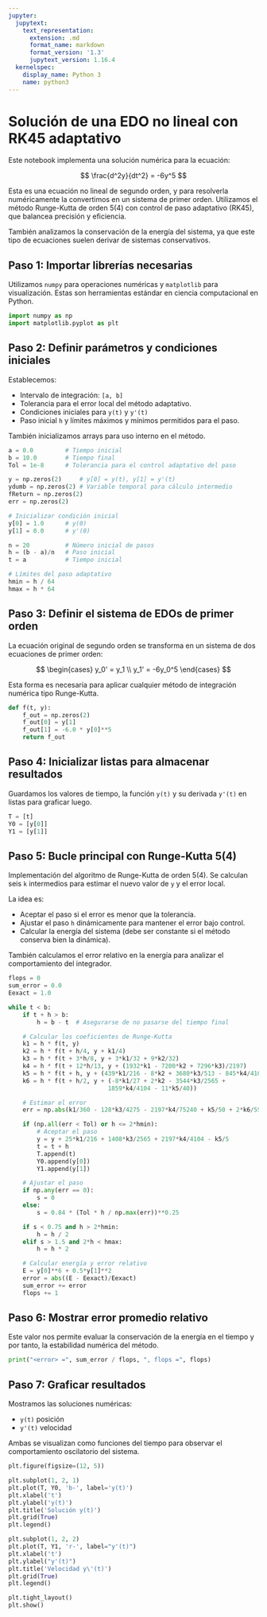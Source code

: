 ```yaml
---
jupyter:
  jupytext:
    text_representation:
      extension: .md
      format_name: markdown
      format_version: '1.3'
      jupytext_version: 1.16.4
  kernelspec:
    display_name: Python 3
    name: python3
---
```


<!-- #region id="jF9SKCUeb7sx" -->
# Solución de una EDO no lineal con RK45 adaptativo

Este notebook implementa una solución numérica para la ecuación:

$$
\frac{d^2y}{dt^2} = -6y^5
$$

Esta es una ecuación no lineal de segundo orden, y para resolverla numéricamente la convertimos en un sistema de primer orden. Utilizamos el método Runge-Kutta de orden 5(4) con control de paso adaptativo (RK45), que balancea precisión y eficiencia.

También analizamos la conservación de la energía del sistema, ya que este tipo de ecuaciones suelen derivar de sistemas conservativos.

## Paso 1: Importar librerías necesarias

Utilizamos `numpy` para operaciones numéricas y `matplotlib` para visualización. Estas son herramientas estándar en ciencia computacional en Python.

<!-- #endregion -->

```python id="OEavJGvkbPHB" executionInfo={"status": "ok", "timestamp": 1742237168934, "user_tz": 300, "elapsed": 23, "user": {"displayName": "Carlos Andres Gomez Vasco", "userId": "02293680002023987679"}}
import numpy as np
import matplotlib.pyplot as plt
```

<!-- #region id="zRx4RBURcEDj" -->
## Paso 2: Definir parámetros y condiciones iniciales

Establecemos:
- Intervalo de integración: `[a, b]`
- Tolerancia para el error local del método adaptativo.
- Condiciones iniciales para `y(t)` y `y'(t)`
- Paso inicial `h` y límites máximos y mínimos permitidos para el paso.

También inicializamos arrays para uso interno en el método.
<!-- #endregion -->

```python id="9qkzBd7lbVpo" executionInfo={"status": "ok", "timestamp": 1742237178987, "user_tz": 300, "elapsed": 4, "user": {"displayName": "Carlos Andres Gomez Vasco", "userId": "02293680002023987679"}}
a = 0.0         # Tiempo inicial
b = 10.0        # Tiempo final
Tol = 1e-8      # Tolerancia para el control adaptativo del paso

y = np.zeros(2)     # y[0] = y(t), y[1] = y'(t)
ydumb = np.zeros(2) # Variable temporal para cálculo intermedio
fReturn = np.zeros(2)
err = np.zeros(2)

# Inicializar condición inicial
y[0] = 1.0      # y(0)
y[1] = 0.0      # y'(0)

n = 20          # Número inicial de pasos
h = (b - a)/n   # Paso inicial
t = a           # Tiempo inicial

# Límites del paso adaptativo
hmin = h / 64
hmax = h * 64
```

<!-- #region id="VJ03S5RWcMpI" -->
## Paso 3: Definir el sistema de EDOs de primer orden

La ecuación original de segundo orden se transforma en un sistema de dos ecuaciones de primer orden:

$$
\begin{cases}
y_0' = y_1 \\
y_1' = -6y_0^5
\end{cases}
$$

Esta forma es necesaria para aplicar cualquier método de integración numérica tipo Runge-Kutta.
<!-- #endregion -->

```python id="X6kaEq_tbZuw" executionInfo={"status": "ok", "timestamp": 1742237196784, "user_tz": 300, "elapsed": 7, "user": {"displayName": "Carlos Andres Gomez Vasco", "userId": "02293680002023987679"}}
def f(t, y):
    f_out = np.zeros(2)
    f_out[0] = y[1]
    f_out[1] = -6.0 * y[0]**5
    return f_out
```

<!-- #region id="OoEoTc1scX6_" -->
## Paso 4: Inicializar listas para almacenar resultados

Guardamos los valores de tiempo, la función `y(t)` y su derivada `y'(t)` en listas para graficar luego.

<!-- #endregion -->

```python id="0yjeSvMhbeEi" executionInfo={"status": "ok", "timestamp": 1742237208923, "user_tz": 300, "elapsed": 51, "user": {"displayName": "Carlos Andres Gomez Vasco", "userId": "02293680002023987679"}}
T = [t]
Y0 = [y[0]]
Y1 = [y[1]]
```

<!-- #region id="AUxIecuxcbME" -->
## Paso 5: Bucle principal con Runge-Kutta 5(4)

Implementación del algoritmo de Runge-Kutta de orden 5(4). Se calculan seis `k` intermedios para estimar el nuevo valor de `y` y el error local.

La idea es:
- Aceptar el paso si el error es menor que la tolerancia.
- Ajustar el paso `h` dinámicamente para mantener el error bajo control.
- Calcular la energía del sistema (debe ser constante si el método conserva bien la dinámica).

También calculamos el error relativo en la energía para analizar el comportamiento del integrador.
<!-- #endregion -->

```python id="3A6RMHYHbhBn" executionInfo={"status": "ok", "timestamp": 1742237219343, "user_tz": 300, "elapsed": 208, "user": {"displayName": "Carlos Andres Gomez Vasco", "userId": "02293680002023987679"}}
flops = 0
sum_error = 0.0
Eexact = 1.0

while t < b:
    if t + h > b:
        h = b - t  # Asegurarse de no pasarse del tiempo final

    # Calcular los coeficientes de Runge-Kutta
    k1 = h * f(t, y)
    k2 = h * f(t + h/4, y + k1/4)
    k3 = h * f(t + 3*h/8, y + 3*k1/32 + 9*k2/32)
    k4 = h * f(t + 12*h/13, y + (1932*k1 - 7200*k2 + 7296*k3)/2197)
    k5 = h * f(t + h, y + (439*k1/216 - 8*k2 + 3680*k3/513 - 845*k4/4104))
    k6 = h * f(t + h/2, y + (-8*k1/27 + 2*k2 - 3544*k3/2565 +
                            1859*k4/4104 - 11*k5/40))

    # Estimar el error
    err = np.abs(k1/360 - 128*k3/4275 - 2197*k4/75240 + k5/50 + 2*k6/55)

    if (np.all(err < Tol) or h <= 2*hmin):
        # Aceptar el paso
        y = y + 25*k1/216 + 1408*k3/2565 + 2197*k4/4104 - k5/5
        t = t + h
        T.append(t)
        Y0.append(y[0])
        Y1.append(y[1])

    # Ajustar el paso
    if np.any(err == 0):
        s = 0
    else:
        s = 0.84 * (Tol * h / np.max(err))**0.25

    if s < 0.75 and h > 2*hmin:
        h = h / 2
    elif s > 1.5 and 2*h < hmax:
        h = h * 2

    # Calcular energía y error relativo
    E = y[0]**6 + 0.5*y[1]**2
    error = abs((E - Eexact)/Eexact)
    sum_error += error
    flops += 1
```

<!-- #region id="6c2cEzolcrhl" -->
## Paso 6: Mostrar error promedio relativo

Este valor nos permite evaluar la conservación de la energía en el tiempo y por tanto, la estabilidad numérica del método.
<!-- #endregion -->

```python colab={"base_uri": "https://localhost:8080/"} id="3pK0MgP8bjhm" executionInfo={"status": "ok", "timestamp": 1742237230996, "user_tz": 300, "elapsed": 21, "user": {"displayName": "Carlos Andres Gomez Vasco", "userId": "02293680002023987679"}} outputId="9b27ff18-7395-48eb-dacc-11559d4e388a"
print("<error> =", sum_error / flops, ", flops =", flops)
```

<!-- #region id="pFQ6u9VbcxRr" -->
## Paso 7: Graficar resultados

Mostramos las soluciones numéricas:
- `y(t)` posición
- `y'(t)` velocidad

Ambas se visualizan como funciones del tiempo para observar el comportamiento oscilatorio del sistema.
<!-- #endregion -->

```python colab={"base_uri": "https://localhost:8080/", "height": 507} id="-U3Nfk3qbmZz" executionInfo={"status": "ok", "timestamp": 1742237256405, "user_tz": 300, "elapsed": 1393, "user": {"displayName": "Carlos Andres Gomez Vasco", "userId": "02293680002023987679"}} outputId="0ca848e2-20f7-4581-94fd-b171178412f9"
plt.figure(figsize=(12, 5))

plt.subplot(1, 2, 1)
plt.plot(T, Y0, 'b-', label='y(t)')
plt.xlabel('t')
plt.ylabel('y(t)')
plt.title('Solución y(t)')
plt.grid(True)
plt.legend()

plt.subplot(1, 2, 2)
plt.plot(T, Y1, 'r-', label="y'(t)")
plt.xlabel('t')
plt.ylabel("y'(t)")
plt.title('Velocidad y\'(t)')
plt.grid(True)
plt.legend()

plt.tight_layout()
plt.show()
```
